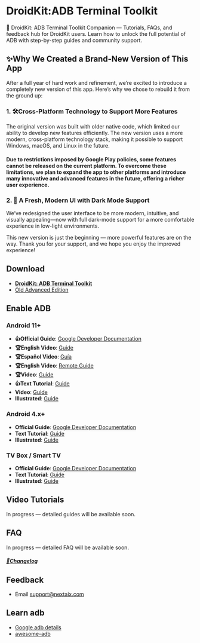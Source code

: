 # DroidKit:ADB Terminal Toolkit
📱 DroidKit: ADB Terminal Toolkit Companion — Tutorials, FAQs, and feedback hub for DroidKit users. Learn how to unlock the full potential of ADB with step-by-step guides and community support.

## ✨Why We Created a Brand-New Version of This App
After a full year of hard work and refinement, we’re excited to introduce a completely new version of this app. Here’s why we chose to rebuild it from the ground up:
### 1. 🛠Cross-Platform Technology to Support More Features
The original version was built with older native code, which limited our ability to develop new features efficiently. The new version uses a more modern, cross-platform technology stack, making it possible to support Windows, macOS, and Linux in the future.
#### Due to restrictions imposed by Google Play policies, some features cannot be released on the current platform. To overcome these limitations, we plan to expand the app to other platforms and introduce many innovative and advanced features in the future, offering a richer user experience.

### 2. 🎨 A Fresh, Modern UI with Dark Mode Support
We’ve redesigned the user interface to be more modern, intuitive, and visually appealing—now with full dark-mode support for a more comfortable experience in low-light environments.

This new version is just the beginning — more powerful features are on the way. Thank you for your support, and we hope you enjoy the improved experience!

## Download
- [**DroidKit: ADB Terminal Toolkit**](https://play.google.com/store/apps/details?id=com.nextaix.androidtoolbox)
- [Old Advanced Edition](https://play.google.com/store/apps/details?id=com.github.superadb)

## Enable ADB

<h3 id="android11">Android 11+</h3>

- **👍Official Guide**: [Google Developer Documentation](https://developer.android.com/studio/command-line/adb)
- **🏆English Video**: [Guide](https://youtube.com/shorts/Zjt8qSgrt5s)
- **🏆Español Video**: [Guía](https://youtube.com/shorts/DYwk9-93c_A)
- **🏆English Video**: [Remote Guide](https://youtube.com/shorts/Jb5KRpowQ90)
- **🏆Video**: [Guide](https://youtube.com/shorts/cXCdcrxHBBg)
- **👍Text Tutorial**: [Guide](./md/ConnectADBText.md)
- **Video**: [Guide](https://www.youtube.com/watch?v=_JjpbufTMew)
- **Illustrated**: [Guide](https://github.com/jarhot1992/Remote-ADB/blob/main/md/openMobileADB11_13.md)

<h3 id="android4x">Android 4.x+</h3>

- **Official Guide**: [Google Developer Documentation](https://developer.android.com/studio/command-line/adb)
- **Text Tutorial**: [Guide](./md/ConnectADBText.md)
- **Illustrated**: [Guide](https://github.com/jarhot1992/Remote-ADB/blob/main/md/openMobileADB4x_13.md)

### TV Box / Smart TV
- **Official Guide**: [Google Developer Documentation](https://developer.android.com/studio/command-line/adb)
- **Text Tutorial**: [Guide](./md/ConnectADBText.md)
- **Illustrated**: [Guide](https://github.com/jarhot1992/Remote-ADB/blob/main/md/openTVADB.md)


## Video Tutorials
In progress — detailed guides will be available soon.

## FAQ
In progress — detailed FAQ will be available soon.


##### [📌Changelog](md/Changelog.md)

## Feedback
- Email[]() support@nextaix.com

## Learn adb
- [Google adb details](https://developer.android.com/studio/command-line/adb)
- [awesome-adb](https://github.com/mzlogin/awesome-adb/blob/master/README.en.md)

